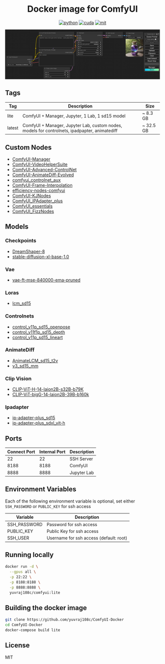<div align="center">

# Docker image for ComfyUI

[![python](https://img.shields.io/badge/python-3.12-green)](https://www.python.org/downloads/)
[![cuda](https://img.shields.io/badge/cuda-12.4-green)](https://developer.nvidia.com/cuda-downloads)
[![mit](https://img.shields.io/badge/license-MIT-blue)](LICENSE)

<img src="assets/comfyui.PNG" />
</div>

## Tags
| Tag    | Description                                                                                   | Size      |
| ------ | --------------------------------------------------------------------------------------------- | --------- |
| lite   | ComfyUI + Manager, Jupyter, 1 Lab, 1 sd15 model                                               | ~ 8.3 GB  |
| latest | ComfyUI + Manager, Jupyter Lab, custom nodes, models for controlnets, ipadpapter, animatediff | ~ 32.5 GB |


## Custom Nodes
- [ComfyUI-Manager](https://github.com/ltdrdata/ComfyUI-Manager.git)
- [ComfyUI-VideoHelperSuite](https://github.com/Kosinkadink/ComfyUI-VideoHelperSuite.git)
- [ComfyUI-Advanced-ControlNet](https://github.com/Kosinkadink/ComfyUI-Advanced-ControlNet.git)
- [ComfyUI-AnimateDiff-Evolved](https://github.com/Kosinkadink/ComfyUI-AnimateDiff-Evolved)
- [comfyui_controlnet_aux](https://github.com/Fannovel16/comfyui_controlnet_aux.git)
- [ComfyUI-Frame-Interpolation](https://github.com/Fannovel16/ComfyUI-Frame-Interpolation.git)
- [efficiency-nodes-comfyui](https://github.com/jags111/efficiency-nodes-comfyui.git)
- [ComfyUI-KJNodes](https://github.com/kijai/ComfyUI-KJNodes.git)
- [ComfyUI_IPAdapter_plus](https://github.com/cubiq/ComfyUI_IPAdapter_plus.git)
- [ComfyUI_essentials](https://github.com/cubiq/ComfyUI_essentials.git)
- [ComfyUI_FizzNodes](https://github.com/FizzleDorf/ComfyUI_FizzNodes.git)

## Models
### Checkpoints
- [DreamShaper-8](https://huggingface.co/jzli/DreamShaper-8)
- [stable-diffusion-xl-base-1.0](https://huggingface.co/stabilityai/stable-diffusion-xl-base-1.0)

### Vae
- [vae-ft-mse-840000-ema-pruned](https://huggingface.co/stabilityai/sd-vae-ft-mse-original/resolve/main/vae-ft-mse-840000-ema-pruned.ckpt)

### Loras
- [lcm_sd15](https://huggingface.co/latent-consistency/lcm-lora-sdv1-5/resolve/main/pytorch_lora_weights.safetensors)

### Controlnets
- [control_v11p_sd15_openpose](https://huggingface.co/lllyasviel/ControlNet-v1-1/resolve/main/control_v11p_sd15_openpose.pth)
- [control_v11f1p_sd15_depth](https://huggingface.co/lllyasviel/ControlNet-v1-1/resolve/main/control_v11f1p_sd15_depth.pth)
- [control_v11p_sd15_lineart](https://huggingface.co/lllyasviel/ControlNet-v1-1/resolve/main/control_v11p_sd15_lineart.pth)


### AnimateDiff
- [AnimateLCM_sd15_t2v](https://huggingface.co/wangfuyun/AnimateLCM/resolve/main/AnimateLCM_sd15_t2v.ckpt)
- [v3_sd15_mm](https://huggingface.co/guoyww/animatediff/resolve/main/v3_sd15_mm.ckpt)


### Clip Vision
- [CLIP-ViT-H-14-laion2B-s32B-b79K](https://huggingface.co/h94/IP-Adapter/resolve/main/models/image_encoder/model.safetensors)
- [CLIP-ViT-bigG-14-laion2B-39B-b160k](https://huggingface.co/h94/IP-Adapter/resolve/main/sdxl_models/image_encoder/model.safetensors)

### Ipadapter
- [ip-adapter-plus_sd15](https://huggingface.co/h94/IP-Adapter/resolve/main/models/ip-adapter-plus_sd15.safetensors)
- [ip-adapter-plus_sdxl_vit-h](https://huggingface.co/h94/IP-Adapter/resolve/main/sdxl_models/ip-adapter-plus_sdxl_vit-h.safetensors)




## Ports

| Connect Port | Internal Port | Description |
| ------------ | ------------- | ----------- |
| 22           | 22            | SSH Server  |
| 8188         | 8188          | ComfyUI     |
| 8888         | 8888          | Jupyter Lab |

## Environment Variables

Each of the following environment variable is optional, set either `SSH_PASSWORD` or `PUBLIC_KEY` for ssh access

| Variable     | Description                             |
| ------------ | --------------------------------------- |
| SSH_PASSWORD | Password for ssh access                 |
| PUBLIC_KEY   | Public Key for ssh access               |
| SSH_USER     | Username for ssh access (default: root) |


## Running locally
```bash
docker run -d \
  --gpus all \
  -p 22:22 \
  -p 8188:8188 \
  -p 8888:8888 \
  yuvraj108c/comfyui:lite
```

## Building the docker image
```bash
git clone https://github.com/yuvraj108c/ComfyUI-Docker
cd ComfyUI-Docker
docker-compose build lite
```

## License
MIT